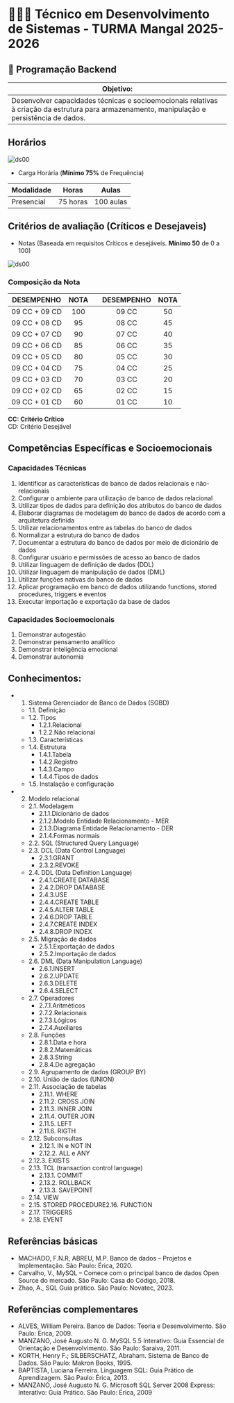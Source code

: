 # 👨🏻‍💻 Técnico em Desenvolvimento de Sistemas - TURMA Mangal 2025-2026
## 🤖 Programação Backend
|Objetivo:|
|-|
|Desenvolver capacidades técnicas e socioemocionais relativas à criação da estrutura para armazenamento, manipulação e persistência de dados.|

## Horários
![ds00](../assets/Horario1sem2025.png)

- Carga Horária (**Mínimo 75%** de Frequência)

|Modalidade|Horas|Aulas|
|-|-|-|
|Presencial|75 horas|100 aulas|

## Critérios de avaliação (Críticos e Desejaveis)

- Notas (Baseada em requisitos Críticos e desejáveis. **Mínimo 50** de 0 a 100)

![ds00](./assets/criteriosarbcd.png)

### Composição da Nota

|DESEMPENHO|NOTA| |DESEMPENHO|NOTA|
|-|:-:|:-:|:-:|:-:|
|09 CC + 09 CD|100| |09 CC|50|
|09 CC + 08 CD|95| |08 CC|45|
|09 CC + 07 CD|90| |07 CC|40|
|09 CC + 06 CD|85| |06 CC|35|
|09 CC + 05 CD|80| |05 CC|30|
|09 CC + 04 CD|75| |04 CC|25|
|09 CC + 03 CD|70| |03 CC|20|
|09 CC + 02 CD|65| |02 CC|15|
|09 CC + 01 CD|60| |01 CC|10|

**CC: Critério Crítico** <br>
CD: Critério Desejável


## Competências Específicas e Socioemocionais 

### Capacidades Técnicas
1. Identificar as características de banco de dados
relacionais e não-relacionais
2. Configurar o ambiente para utilização de banco
de dados relacional
3. Utilizar tipos de dados para definição dos
atributos do banco de dados
4. Elaborar diagramas de modelagem do banco de
dados de acordo com a arquitetura definida
5. Utilizar relacionamentos entre as tabelas do
banco de dados
6. Normalizar a estrutura do banco de dados
7. Documentar a estrutura do banco de dados por
meio de dicionário de dados
8. Configurar usuário e permissões de acesso ao
banco de dados
9. Utilizar linguagem de definição de dados (DDL)
10. Utilizar linguagem de manipulação de dados
(DML)
11. Utilizar funções nativas do banco de dados
12. Aplicar programação em banco de dados
utilizando functions, stored procedures, triggers
e eventos
13. Executar importação e exportação da base de
dados


### Capacidades Socioemocionais
1. Demonstrar autogestão
2. Demonstrar pensamento analítico
3. Demonstrar inteligência emocional
4. Demonstrar autonomia

## Conhecimentos:
- 1. Sistema Gerenciador de Banco de Dados (SGBD)
	- 1.1. Definição
	- 1.2. Tipos
		- 1.2.1.Relacional
		- 1.2.2.Não relacional
	- 1.3. Características
	- 1.4. Estrutura
		- 1.4.1.Tabela
		- 1.4.2.Registro
		- 1.4.3.Campo
		- 1.4.4.Tipos de dados
	- 1.5. Instalação e configuração
- 2. Modelo relacional
	- 2.1. Modelagem
		- 2.1.1.Dicionário de dados
		- 2.1.2.Modelo Entidade Relacionamento - MER
		- 2.1.3.Diagrama Entidade Relacionamento - DER
		- 2.1.4.Formas normais
	- 2.2. SQL (Structured Query Language)
	- 2.3. DCL (Data Control Language)
		- 2.3.1.GRANT
		- 2.3.2.REVOKE
	- 2.4. DDL (Data Definition Language)
		- 2.4.1.CREATE DATABASE
		- 2.4.2.DROP DATABASE
		- 2.4.3.USE
		- 2.4.4.CREATE TABLE
		- 2.4.5.ALTER TABLE
		- 2.4.6.DROP TABLE
		- 2.4.7.CREATE INDEX
		- 2.4.8.DROP INDEX
	- 2.5. Migração de dados
		- 2.5.1.Exportação de dados
		- 2.5.2.Importação de dados
	- 2.6. DML (Data Manipulation Language)
		- 2.6.1.INSERT
		- 2.6.2.UPDATE
		- 2.6.3.DELETE
		- 2.6.4.SELECT
	- 2.7. Operadores
		- 2.7.1.Aritméticos
		- 2.7.2.Relacionais
		- 2.7.3.Lógicos
		- 2.7.4.Auxiliares
	- 2.8. Funções
		- 2.8.1.Data e hora
		- 2.8.2.Matemáticas
		- 2.8.3.String
		- 2.8.4.De agregação
	- 2.9. Agrupamento de dados (GROUP BY)
	- 2.10. União de dados (UNION)
	- 2.11. Associação de tabelas
		- 2.11.1. WHERE
		- 2.11.2. CROSS JOIN
		- 2.11.3. INNER JOIN
		- 2.11.4. OUTER JOIN
		- 2.11.5. LEFT
		- 2.11.6. RIGTH
	- 2.12. Subconsultas
		- 2.12.1. IN e NOT IN
		- 2.12.2. ALL e ANY
	- 2.12.3. EXISTS
	- 2.13. TCL (transaction control language)
		- 2.13.1. COMMIT
		- 2.13.2. ROLLBACK
		- 2.13.3. SAVEPOINT
	- 2.14. VIEW
	- 2.15. STORED PROCEDURE2.16. FUNCTION
	- 2.17. TRIGGERS
	- 2.18. EVENT



## Referências básicas
- MACHADO, F.N.R, ABREU, M.P. Banco de dados – Projetos e Implementação. São Paulo: Érica, 2020.
- Carvalho, V., MySQL – Comece com o principal banco de dados Open Source do mercado. São Paulo: Casa do Código, 2018.
- Zhao, A., SQL Guia prático. São Paulo: Novatec, 2023.

## Referências complementares
- ALVES, William Pereira. Banco de Dados: Teoria e Desenvolvimento. São Paulo: Érica, 2009.
- MANZANO, José Augusto N. G. MySQL 5.5 Interativo: Guia Essencial de Orientação e Desenvolvimento. São Paulo: Saraiva, 2011.
- KORTH, Henry F.; SILBERSCHATZ, Abraham. Sistema de Banco de Dados. São Paulo: Makron Books, 1995.
- BAPTISTA, Luciana Ferreira. Linguagem SQL: Guia Prático de Aprendizagem. São Paulo: Érica, 2013.
- MANZANO, José Augusto N. G. Microsoft SQL Server 2008 Express: Interativo: Guia Prático. São Paulo: Érica, 2009
